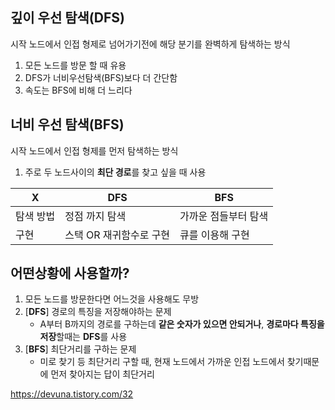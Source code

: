## 깊이 우선 탐색(DFS)

시작 노드에서 인접 형제로 넘어가기전에 해당 분기를 완벽하게 탐색하는 방식

1. 모든 노드를 방문 할 때 유용
2. DFS가 너비우선탐색(BFS)보다 더 간단함
3. 속도는 BFS에 비해 더 느리다

## 너비 우선 탐색(BFS)

시작 노드에서 인접 형제를 먼저 탐색하는 방식

1. 주로 두 노드사이의 <strong>최단 경로</strong>를 찾고 싶을 때 사용

| X         | DFS                     | BFS                  |
| --------- | ----------------------- | -------------------- |
| 탐색 방법 | 정점 까지 탐색          | 가까운 점들부터 탐색 |
| 구현      | 스택 OR 재귀함수로 구현 | 큐를 이용해 구현     |

## 어떤상황에 사용할까?

1. 모든 노드를 방문한다면 어느것을 사용해도 무방
2. [<strong>DFS</strong>] 경로의 특징을 저장해야하는 문제
   - A부터 B까지의 경로를 구하는데 <strong>같은 숫자가 있으면 안되거나</strong>, <strong>경로마다 특징을 저장</strong>할때는 <strong>DFS</strong>를 사용
3. [<strong>BFS</strong>] 최단거리를 구하는 문제
   - 미로 찾기 등 최단거리 구할 때, 현재 노드에서 가까운 인접 노드에서 찾기때문에 먼저 찾아지는 답이 최단거리

https://devuna.tistory.com/32
